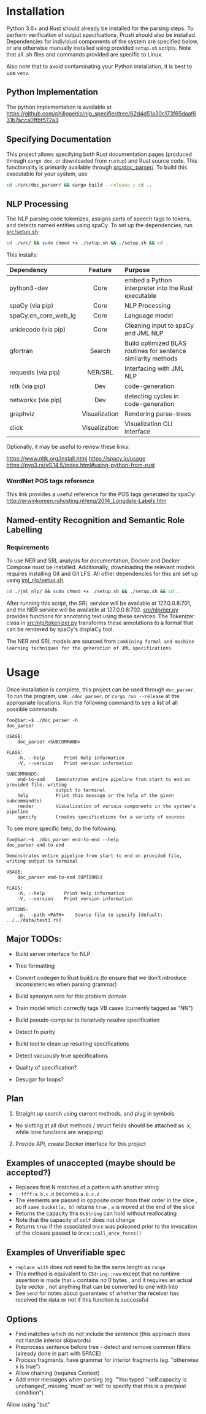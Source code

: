 # Installation
Python 3.6+ and Rust should already be installed for the parsing steps. To perform verification of output specifcations, Prusti should also be installed.
Dependencies for individual components of the system are specified below, or are otherwise manually installed using provided `setup.sh` scripts.
Note that all .sh files and commands provided are specific to Linux. 

Also note that to avoid contaminating your Python installation, it is best to use `venv`.

## Python Implementation
The python implementation is available at https://github.com/philippeitis/nlp_specifier/tree/62d4d51a30c173f65daaf631b7acca0ffbf572a3

## Specifying Documentation
This project allows specifying both Rust documentation pages (produced through `cargo doc`, or downloaded from `rustup`) and Rust source code. This functionality
is primarily available through [src/doc_parser/](src/doc_parser/). To build this executable for your system, use 
```bash
cd ./src/doc_parser/ && cargo build --release ; cd ..
```

## NLP Processing
The NLP parsing code tokenizes, assigns parts of speech tags to tokens, and detects named entities using spaCy. To set up the dependencies, run [src/setup.sh](src/setup.sh):
```bash
cd ./src/ && sudo chmod +x ./setup.sh && ./setup.sh && cd .
```

This installs:

| Dependency | Feature | Purpose |
| :--- | :---: | :--- |
| python3-dev | Core | embed a Python interpreter into the Rust executable |
| spaCy (via pip) | Core | NLP Processing |
| spaCy.en_core_web_lg | Core | Language model |
| unidecode (via pip) | Core | Cleaning input to spaCy and JML NLP |
| gfortran | Search | Build optimized BLAS routines for sentence similarity methods |
| requests (via pip) | NER/SRL | Interfacing with JML NLP |
| nltk (via pip) | Dev | code-generation | 
| networkx (via pip) | Dev | detecting cycles in code-generation |
| graphviz | Visualization | Rendering parse-trees |
| click | Visualization | Visualization CLI interface |

Optionally, it may be useful to review these links:

https://www.nltk.org/install.html
https://spacy.io/usage
https://pyo3.rs/v0.14.5/index.html#using-python-from-rust

### WordNet POS tags reference
This link provides a useful reference for the POS tags generated by spaCy:
http://erwinkomen.ruhosting.nl/eng/2014_Longdale-Labels.htm

## Named-entity Recognition and Semantic Role Labelling
### Requirements
To use NER and SRL analysis for documentation, Docker and Docker Compose must be installed. Additionally, downloading the relevant models requires installing Git and Git LFS. All other dependencies for this are set up using [jml_nlp/setup.sh](jml_nlp/setup.sh).
```bash
cd ./jml_nlp/ && sudo chmod +x ./setup.sh && ./setup.sh && cd .
```
After running this script, the SRL service will be available at 127.0.0.8:701, and the NER service will be available at 127.0.0.8:702.
[src/nlp/ner.py](src/nlp/ner.py) provides functions for annotating text using these services. The Tokenizer class in [src/nlp/tokenizer.py](doc_parser/doc_parser.py) transforms these annotations to a format that can be rendered by spaCy's displaCy tool.

The NER and SRL models are sourced from `Combining formal and machine learning techniques for the generation of JML specifications`.

# Usage
Once installation is complete, this project can be used through `doc_parser`. To run the program, use `./doc_parser`, or `cargo run --release` at the 
appropriate locations. Run the following command to see a list of all possible commands.
```console
foo@bar:~$ ./doc_parser -h
doc_parser

USAGE:
    doc_parser <SUBCOMMAND>

FLAGS:
    -h, --help       Print help information
    -V, --version    Print version information

SUBCOMMANDS:
    end-to-end    Demonstrates entire pipeline from start to end on provided file, writing
                  output to terminal
    help          Print this message or the help of the given subcommand(s)
    render        Visualization of various components in the system's pipeline
    specify       Creates specifications for a variety of sources
```

To see more specific help, do the following:
```console
foo@bar:~$ ./doc_parser end-to-end --help
doc_parser-end-to-end 

Demonstrates entire pipeline from start to end on provided file, writing output to terminal

USAGE:
    doc_parser end-to-end [OPTIONS]

FLAGS:
    -h, --help       Print help information
    -V, --version    Print version information

OPTIONS:
    -p, --path <PATH>    Source file to specify [default: ../../data/test3.rs]
```

## Major TODOs:
- Build server interface for NLP
- Tree formatting
- Convert codegen to Rust build.rs (to ensure that we don't introduce inconsistencies when parsing grammar)
- Build synonym sets for this problem domain
- Train model which correctly tags VB cases (currently tagged as "NN")
- Build pseudo-compiler to iteratively resolve specification

- Detect fn purity
- Build tool to clean up resulting specifications
- Detect vacuously true specifications
- Quality of specification?
- Desugar for loops?

## Plan
1. Straight up search using current methods, and plug in symbols
- No slotting at all (but methods / struct fields should be attached as .x, while lone functions are wrapping)
2. Provide API, create Docker interface for this project

## Examples of unaccepted (maybe should be accepted?)
- Replaces first N matches of a pattern with another string
- `::ffff:a.b.c.d` becomes `a.b.c.d`
- The elements are passed in opposite order from their order in the slice , so if `same_bucket(a, b)` returns `true` , `a` is moved at the end of the slice
- Returns the capacity this `OsString` can hold without reallocating
- Note that the capacity of `self` does not change
- Returns `true` if the associated `Once` was poisoned prior to the invocation of the closure passed to `Once::call_once_force()`

## Examples of Unverifiable spec
- `replace_with` does not need to be the same length as `range`
- This method is equivalent to `CString::new` except that no runtime assertion is made that `v` contains no 0 bytes , and it requires an actual byte vector , not anything that can be converted to one with Into
- See `send` for notes about guarantees of whether the receiver has received the data or not if this function is successful


## Options
- Find matches which do not include the sentence (this approach does not handle interior skipwords)
- Preprocess sentence before tree - detect and remove common fillers (already done in part with SPACE)
- Process fragments, have grammar for interior fragments (eg. "otherwise x is true")
- Allow chaining (requires Context)
- Add error messages when parsing (eg. "You typed '`self.capacity is unchanged', missing 'must' or 'will' to specify that this is a pre/post condition")

Allow using "but"